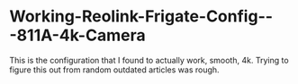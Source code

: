 # Working-Reolink-Frigate-Config---811A-4k-Camera
This is the configuration that I found to actually work, smooth, 4k. Trying to figure this out from random outdated articles was rough.
